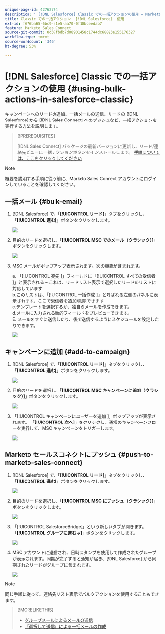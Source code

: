 ```yaml
---
unique-page-id: 42762794
description: ' [!DNL Salesforce] Classic での一括アクションの使用 – Marketo ドキュメント – 製品ドキュメント'
title: Classic での一括アクション  [!DNL Salesforce]  使用
exl-id: f676ba65-6bc9-41e5-aa70-0f10bceedab7
feature: Marketo Sales Connect
source-git-commit: 0d37fbdb7d08901458c1744dc68893e155176327
workflow-type: tm+mt
source-wordcount: '346'
ht-degree: 53%

---
```


# [!DNL Salesforce] Classic での一括アクションの使用 {#using-bulk-actions-in-salesforce-classic}

キャンペーンへのリードの追加、一括メールの送信、リードの [!DNL Salesforce] から [!DNL Sales Connect] へのプッシュなど、一括アクションを実行する方法を説明します。

>[!PREREQUISITES]
>
>[!DNL Sales Connect] パッケージの最新バージョンに更新し、リード/連絡先ビューに一括アクションボタンをインストールします。 [手順については、ここをクリックしてください](https://s3.amazonaws.com/tout-user-store/salesforce/assets/Marketo+Sales+Engage+For+Salesforce_+Installation+and+Success+Guide.pdf)

>[!NOTE]
>
>概要を説明する手順に従う前に、Marketo Sales Connect アカウントにログインしていることを確認してください。

## 一括メール {#bulk-email}

1. [!DNL Salesforce] で、「**[!UICONTROL リード]**」タブをクリックし、「**[!UICONTROL 進む]**」ボタンをクリックします。

   ![](assets/one-5.png)

1. 目的のリードを選択し、「**[!UICONTROL MSC でのメール（クラシック）]**」ボタンをクリックします。

   ![](assets/two-5.png)

1. MSC メールがポップアップ表示されます。次の機能が含まれます。

   a. 「[!UICONTROL  宛先 ]」フィールドに「[!UICONTROL  すべての受信者 ]」と表示される – これは、リードリスト表示で選択したリードのリストに対応しています\
   b.このリストは、「[!UICONTROL  一括作成 ]」と呼ばれる左側のパネルに表示されます。ここで受信者を追加/削除できます\
   c.テンプレートを選択するか、独自のメールを作成できます。\
   d.メールに入力される動的フィールドをプレビューできます。\
   E. メールをすぐに送信したり、後で送信するようにスケジュールを設定したりできます。

   ![](assets/three-4.png)

## キャンペーンに追加 {#add-to-campaign}

1. [!DNL Salesforce] で、「**[!UICONTROL リード]**」タブをクリックし、「**[!UICONTROL 進む]**」ボタンをクリックします。

   ![](assets/four-3.png)

1. 目的のリードを選択し、「**[!UICONTROL MSC キャンペーンに追加（クラシック）]**」ボタンをクリックします。

   ![](assets/five-3.png)

1. 「[!UICONTROL  キャンペーンにユーザーを追加 ]」ポップアップが表示されます。 「**[!UICONTROL 次へ]**」をクリックし、通常のキャンペーンフローを実行して、MSC キャンペーンをトリガーします。

   ![](assets/six.png)

## Marketo セールスコネクトにプッシュ {#push-to-marketo-sales-connect}

1. [!DNL Salesforce] で、「**[!UICONTROL リード]**」タブをクリックし、「**[!UICONTROL 進む]**」ボタンをクリックします。

   ![](assets/seven-1.png)

1. 目的のリードを選択し、「**[!UICONTROL MSC にプッシュ（クラシック）]**」ボタンをクリックします。

   ![](assets/eight-1.png)

1. 「[!UICONTROL SalesforceBridge]」という新しいタブが開きます。 「**[!UICONTROL グループに進む→]**」ボタンをクリックします。

   ![](assets/nine-1.png)

1. MSC アカウントに送信され、日時スタンプを使用して作成されたグループが表示されます。同期が完了すると通知が届き、[!DNL Salesforce] から同期されたリードがグループに含まれます。

   ![](assets/ten.png)

>[!NOTE]
>
>同じ手順に従って、連絡先リスト表示でバルクアクションを使用することもできます。

>[!MORELIKETHIS]
>
>* [グループメールによるメールの送信](/help/marketo/product-docs/marketo-sales-connect/email/using-the-compose-window/sending-emails-via-group-email.md)
>* [「選択して送信」による一括メールの作成](/help/marketo/product-docs/marketo-sales-connect/email/using-the-compose-window/composing-bulk-emails-with-select-and-send.md#sending-emails)
